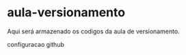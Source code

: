 # aula-versionamento
Aqui será armazenado os codigos da aula de versionamento.

 configuracao github